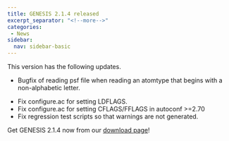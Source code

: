 ```yaml
---
title: GENESIS 2.1.4 released
excerpt_separator: "<!--more-->"
categories:
 - News
sidebar:
  nav: sidebar-basic
---
```


This version has the following updates.

-   Bugfix of reading psf file when reading an atomtype that begins with
    a non-alphabetic letter.
<!--more-->
-   Fix configure.ac for setting LDFLAGS.
-   Fix configure.ac for setting CFLAGS/FFLAGS in autoconf \>=2.70
-   Fix regression test scripts so that warnings are not generated.

Get GENESIS 2.1.4 now from our [download
page](https://github.com/genesis-release-r-ccs/genesis/releases/tag/v2.1.4)!

